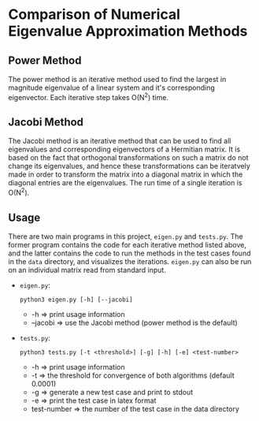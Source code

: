 

# Comparison of Numerical Eigenvalue Approximation Methods


## Power Method

The power method is an iterative method used to find the largest in
magnitude eigenvalue of a linear system and it's corresponding
eigenvector. Each iterative step takes O(N<sup>2</sup>) time.


## Jacobi Method

The Jacobi method is an iterative method that can be used to find
all eigenvalues and corresponding eigenvectors of a Hermitian
matrix. It is based on the fact that orthogonal transformations
on such a matrix do not change its eigenvalues, and hence these
transformations can be iteratvely made in order to transform the
matrix into a diagonal matrix in which the diagonal entries are the
eigenvalues. The run time of a single iteration is O(N<sup>2</sup>).


## Usage

There are two main programs in this project, `eigen.py` and
`tests.py`. The former program contains the code for each iterative
method listed above, and the latter contains the code to run the
methods in the test cases found in the `data` directory, and
visualizes the iterations. `eigen.py` can also be run on an
individual matrix read from standard input. 

-   `eigen.py`:
    
        python3 eigen.py [-h] [--jacobi]
    
    -   -h => print usage information
    -   &#x2013;jacobi => use the Jacobi method (power method is the default)
-   `tests.py`:
    
        python3 tests.py [-t <threshold>] [-g] [-h] [-e] <test-number>
    
    -   -h => print usage information
    -   -t <threshold> => the threshold for convergence of both
        algorithms (default 0.0001)
    -   -g => generate a new test case and print to stdout
    -   -e => print the test case in latex format
    -   test-number => the number of the test case in the data
        directory

